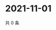 # 2021-11-01

共 0 条

<!-- BEGIN WEIBO -->
<!-- 最后更新时间 Mon Nov 01 2021 22:11:07 GMT+0800 (China Standard Time) -->

<!-- END WEIBO -->
